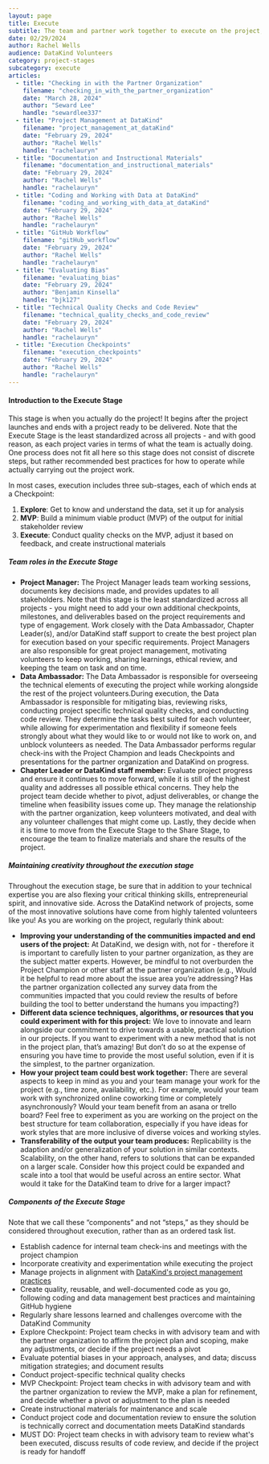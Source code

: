 ```yaml
---
layout: page
title: Execute
subtitle: The team and partner work together to execute on the project, starting with a prototype that is adjusted based on feedback and needs.
date: 02/29/2024
author: Rachel Wells
audience: DataKind Volunteers
category: project-stages
subcategory: execute
articles:
  - title: "Checking in with the Partner Organization"
    filename: "checking_in_with_the_partner_organization"
    date: "March 28, 2024"
    author: "Seward Lee"
    handle: "sewardlee337"
  - title: "Project Management at DataKind"
    filename: "project_management_at_dataKind"
    date: "February 29, 2024"
    author: "Rachel Wells"
    handle: "rachelauryn"
  - title: "Documentation and Instructional Materials"
    filename: "documentation_and_instructional_materials"
    date: "February 29, 2024"
    author: "Rachel Wells"
    handle: "rachelauryn"
  - title: "Coding and Working with Data at DataKind"
    filename: "coding_and_working_with_data_at_dataKind"
    date: "February 29, 2024"
    author: "Rachel Wells"
    handle: "rachelauryn"
  - title: "GitHub Workflow"
    filename: "gitHub_workflow"
    date: "February 29, 2024"
    author: "Rachel Wells"
    handle: "rachelauryn"
  - title: "Evaluating Bias"
    filename: "evaluating_bias"
    date: "February 29, 2024"
    author: "Benjamin Kinsella"
    handle: "bjk127"
  - title: "Technical Quality Checks and Code Review"
    filename: "technical_quality_checks_and_code_review"
    date: "February 29, 2024"
    author: "Rachel Wells"
    handle: "rachelauryn"
  - title: "Execution Checkpoints"
    filename: "execution_checkpoints"
    date: "February 29, 2024"
    author: "Rachel Wells"
    handle: "rachelauryn"
---
```


#### Introduction to the Execute Stage


This stage is when you actually do the project! It begins after the project launches and ends with a project ready to be delivered. Note that the Execute Stage is the least standardized across all projects \- and with good reason, as each project varies in terms of what the team is actually doing. One process does not fit all here so this stage does not consist of discrete steps, but rather recommended best practices for how to operate while actually carrying out the project work.


In most cases, execution includes three sub\-stages, each of which ends at a Checkpoint:


1. **Explore**: Get to know and understand the data, set it up for analysis
2. **MVP**: Build a minimum viable product (MVP) of the output for initial stakeholder review
3. **Execute**: Conduct quality checks on the MVP, adjust it based on feedback, and create instructional materials


##### Team roles in the Execute Stage


* **Project Manager:** The Project Manager leads team working sessions, documents key decisions made, and provides updates to all stakeholders. Note that this stage is the least standardized across all projects \- you might need to add your own additional checkpoints, milestones, and deliverables based on the project requirements and type of engagement. Work closely with the Data Ambassador, Chapter Leader(s), and/or DataKind staff support to create the best project plan for execution based on your specific requirements. Project Managers are also responsible for great project management, motivating volunteers to keep working, sharing learnings, ethical review, and keeping the team on task and on time.
* **Data Ambassador:** The Data Ambassador is responsible for overseeing the technical elements of executing the project while working alongside the rest of the project volunteers.During execution, the Data Ambassador is responsible for mitigating bias, reviewing risks, conducting project specific technical quality checks, and conducting code review. They determine the tasks best suited for each volunteer, while allowing for experimentation and flexibility if someone feels strongly about what they would like to or would not like to work on, and unblock volunteers as needed. The Data Ambassador performs regular check\-ins with the Project Champion and leads Checkpoints and presentations for the partner organization and DataKind on progress.
* **Chapter Leader or DataKind staff member:** Evaluate project progress and ensure it continues to move forward, while it is still of the highest quality and addresses all possible ethical concerns. They help the project team decide whether to pivot, adjust deliverables, or change the timeline when feasibility issues come up. They manage the relationship with the partner organization, keep volunteers motivated, and deal with any volunteer challenges that might come up. Lastly, they decide when it is time to move from the Execute Stage to the Share Stage, to encourage the team to finalize materials and share the results of the project.


##### Maintaining creativity throughout the execution stage


Throughout the execution stage, be sure that in addition to your technical expertise you are also flexing your critical thinking skills, entrepreneurial spirit, and innovative side. Across the DataKind network of projects, some of the most innovative solutions have come from highly talented volunteers like you! As you are working on the project, regularly think about: 


* **Improving your understanding of the communities impacted and end users of the project:** At DataKind, we design with, not for \- therefore it is important to carefully listen to your partner organization, as they are the subject matter experts. However, be mindful to not overburden the Project Champion or other staff at the partner organization (e.g., Would it be helpful to read more about the issue area you’re addressing? Has the partner organization collected any survey data from the communities impacted that you could review the results of before building the tool to better understand the humans you impacting?)
* **Different data science techniques, algorithms, or resources that you could experiment with for this project:** We love to innovate and learn alongside our commitment to drive towards a usable, practical solution in our projects. If you want to experiment with a new method that is not in the project plan, that’s amazing! But don’t do so at the expense of ensuring you have time to provide the most useful solution, even if it is the simplest, to the partner organization.
* **How your project team could best work together:** There are several aspects to keep in mind as you and your team manage your work for the project (e.g., time zone, availability, etc.). For example, would your team work with synchronized online coworking time or completely asynchronously? Would your team benefit from an asana or trello board? Feel free to experiment as you are working on the project on the best structure for team collaboration, especially if you have ideas for work styles that are more inclusive of diverse voices and working styles.
* **Transferability of the output your team produces:** Replicability is the adaption and/or generalization of your solution in similar contexts. Scalability, on the other hand, refers to solutions that can be expanded on a larger scale. Consider how this project could be expanded and scale into a tool that would be useful across an entire sector. What would it take for the DataKind team to drive for a larger impact?


##### Components of the Execute Stage


Note that we call these “components” and not “steps,” as they should be considered throughout execution, rather than as an ordered task list.


* Establish cadence for internal team check\-ins and meetings with the project champion
* Incorporate creativity and experimentation while executing the project
* Manage projects in alignment with [DataKind's project management practices](/project-stages/execute/project_management_at_dataKind)
* Create quality, reusable, and well\-documented code as you go, following coding and data management best practices and maintaining GitHub hygiene
* Regularly share lessons learned and challenges overcome with the DataKind Community
* Explore Checkpoint: Project team checks in with advisory team and with the partner organization to affirm the project plan and scoping, make any adjustments, or decide if the project needs a pivot
* Evaluate potential biases in your approach, analyses, and data; discuss mitigation strategies; and document results
* Conduct project\-specific technical quality checks
* MVP Checkpoint: Project team checks in with advisory team and with the partner organization to review the MVP, make a plan for refinement, and decide whether a pivot or adjustment to the plan is needed
* Create instructional materials for maintenance and scale
* Conduct project code and documentation review to ensure the solution is technically correct and documentation meets DataKind standards
* MUST DO: Project team checks in with advisory team to review what's been executed, discuss results of code review, and decide if the project is ready for handoff